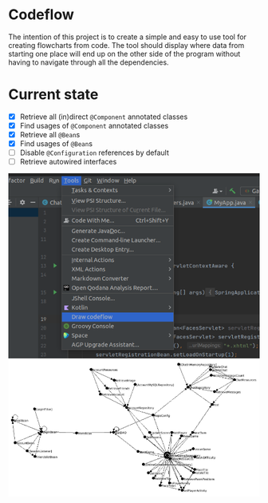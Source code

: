 # Codeflow
The intention of this project is to create a simple and easy to use tool 
for creating flowcharts from code. The tool should display where data from starting 
one place will end up on the other side of the program without having to navigate 
through all the dependencies.

# Current state
- [x] Retrieve all (in)direct `@Component` annotated classes
- [x] Find usages of `@Component` annotated classes
- [x] Retrieve all `@Bean`s
- [x] Find usages of `@Bean`s
- [ ] Disable `@Configuration` references by default
- [ ] Retrieve autowired interfaces

![img.png](img.png)
![img_1.png](img_1.png)